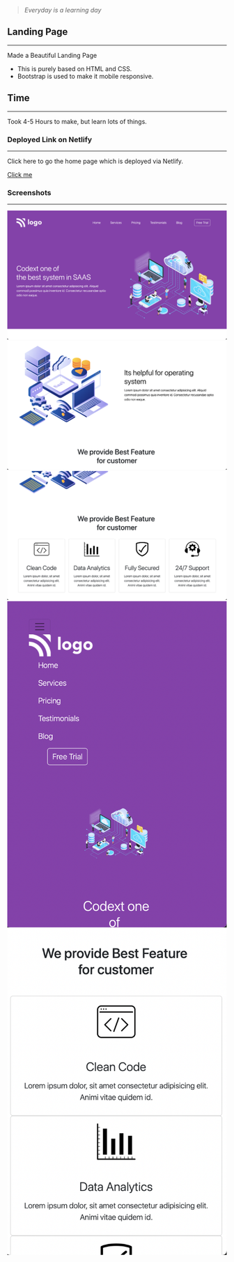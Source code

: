 > *Everyday is a learning day*

## Landing Page
___
Made a Beautiful Landing Page 
- This is purely based on HTML and CSS. 
- Bootstrap is used to make it mobile responsive.

## Time
___
Took 4-5 Hours to make, but learn lots of things.


### Deployed Link on Netlify
___
Click here to go the home page which is deployed via Netlify.

[Click me](https://loquacious-trifle-304934.netlify.app)

### Screenshots
___

![ss1](./images/Screenshot%202022-08-26%20at%203.42.09%20AM.png)
![ss2](./images/Screenshot%202022-08-26%20at%203.42.17%20AM.png)
![ss2](./images/Screenshot%202022-08-26%20at%203.42.30%20AM.png)
![ss2](./images/Screenshot%202022-08-26%20at%203.42.50%20AM.png)
![ss2](./images/Screenshot%202022-08-26%20at%203.42.58%20AM.png)
